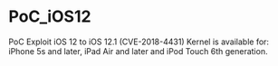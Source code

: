 # PoC_iOS12
PoC Exploit iOS 12 to iOS 12.1 (CVE-2018-4431)
Kernel is available for: iPhone 5s and later, iPad Air and later and iPod Touch 6th generation.
